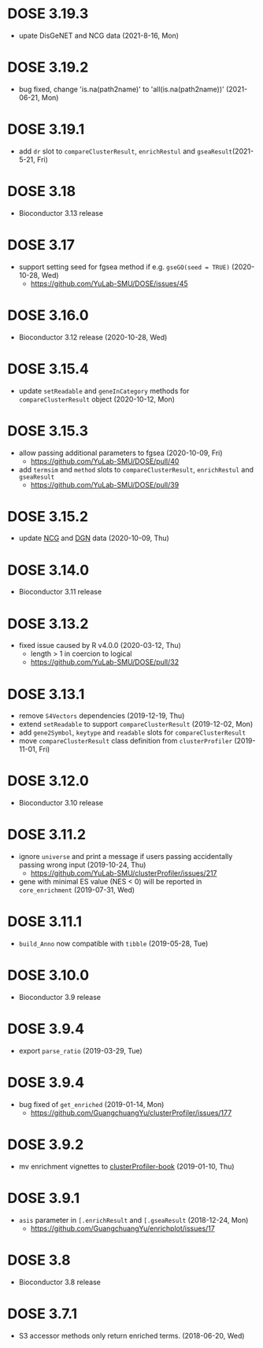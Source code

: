 # DOSE 3.19.3

+ upate DisGeNET and NCG data (2021-8-16, Mon)

# DOSE 3.19.2

+ bug fixed, change 'is.na(path2name)' to 'all(is.na(path2name))' (2021-06-21, Mon)

# DOSE 3.19.1

+ add `dr` slot to `compareClusterResult`, `enrichRestul` and `gseaResult`(2021-5-21, Fri)

# DOSE 3.18

+ Bioconductor 3.13 release

# DOSE 3.17

+ support setting seed for fgsea method if e.g. `gseGO(seed = TRUE)` (2020-10-28, Wed)
  - <https://github.com/YuLab-SMU/DOSE/issues/45>
  
# DOSE 3.16.0

+ Bioconductor 3.12 release (2020-10-28, Wed)

# DOSE 3.15.4

+ update `setReadable` and `geneInCategory` methods for `compareClusterResult` object (2020-10-12, Mon)

# DOSE 3.15.3

+ allow passing additional parameters to fgsea (2020-10-09, Fri)
  - <https://github.com/YuLab-SMU/DOSE/pull/40>
+ add `termsim` and `method` slots to `compareClusterResult`, `enrichRestul` and `gseaResult`
  - <https://github.com/YuLab-SMU/DOSE/pull/39>

# DOSE 3.15.2

+ update [NCG](http://ncg.kcl.ac.uk/download.php#) and [DGN](https://www.disgenet.org/downloads) data (2020-10-09, Thu)

# DOSE 3.14.0

+ Bioconductor 3.11 release

# DOSE 3.13.2

+ fixed issue caused by R v4.0.0 (2020-03-12, Thu)
  - length > 1 in coercion to logical
  - <https://github.com/YuLab-SMU/DOSE/pull/32>

# DOSE 3.13.1

+ remove `S4Vectors` dependencies (2019-12-19, Thu)
+ extend `setReadable` to support `compareClusterResult` (2019-12-02, Mon)
+ add `gene2Symbol`, `keytype` and `readable` slots for `compareClusterResult`
+ move `compareClusterResult` class definition from `clusterProfiler` (2019-11-01, Fri)

# DOSE 3.12.0

+ Bioconductor 3.10 release

# DOSE 3.11.2

+ ignore `universe` and print a message if users passing accidentally passing wrong input (2019-10-24, Thu)
  - <https://github.com/YuLab-SMU/clusterProfiler/issues/217>
+ gene with minimal ES value (NES < 0) will be reported in `core_enrichment` (2019-07-31, Wed)

# DOSE 3.11.1

+ `build_Anno` now compatible with `tibble` (2019-05-28, Tue)

# DOSE 3.10.0

+ Bioconductor 3.9 release

# DOSE 3.9.4

+ export `parse_ratio` (2019-03-29, Tue)

# DOSE 3.9.4

+ bug fixed of `get_enriched` (2019-01-14, Mon)
  - <https://github.com/GuangchuangYu/clusterProfiler/issues/177>

# DOSE 3.9.2

+ mv enrichment vignettes to [clusterProfiler-book](https://yulab-smu.github.io/clusterProfiler-book) (2019-01-10, Thu)

# DOSE 3.9.1

+ `asis` parameter in `[.enrichResult` and `[.gseaResult` (2018-12-24, Mon)
  - <https://github.com/GuangchuangYu/enrichplot/issues/17>

# DOSE 3.8

+ Bioconductor 3.8 release

# DOSE 3.7.1

+ S3 accessor methods only return enriched terms. (2018-06-20, Wed)
